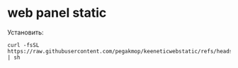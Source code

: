 # web panel static

Установить:
```
curl -fsSL https://raw.githubusercontent.com/pegakmop/keeneticwebstatic/refs/heads/main/install.sh | sh
```
